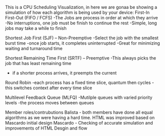 This is a CPU Scheduling Visualization, in here we are gonaa be showing a simulation of how each 
algorithm is being used by your device:
First-In First-Out (FIFO / FCFS)
-The Jobs are process in order at which they arrive
-No interruptions, one job must be finish to continue the rest
-Simple, long jobs may take a while to finish

Shortest Job First (SJF) – Non-Preemptive
-Select the job with the smallest burst time
-once job starts, it completes uninterrupted
-Great for minimizing waiting and turnaround time

Shortest Remaining Time First (SRTF) – Preemptive
-This always picks the job that has least remaining time
- if a shorter process arrives, it preempts the current
  
Round Robin
-each process has a fixed time slice, quantum then cycles
-this switches context after every time slice

Multilevel Feedback Queue (MLFQ)
-Mutilple queues with varied priority levels
-the process moves between queues 

Member roles/contrubutions
Balista - both members have done all equal algorithms as we were having a hard time. 
          HTML was improved based on Mascardo initial design
Mascardo - Checking of accurate simulation and improvements of HTML Desgin and flow
